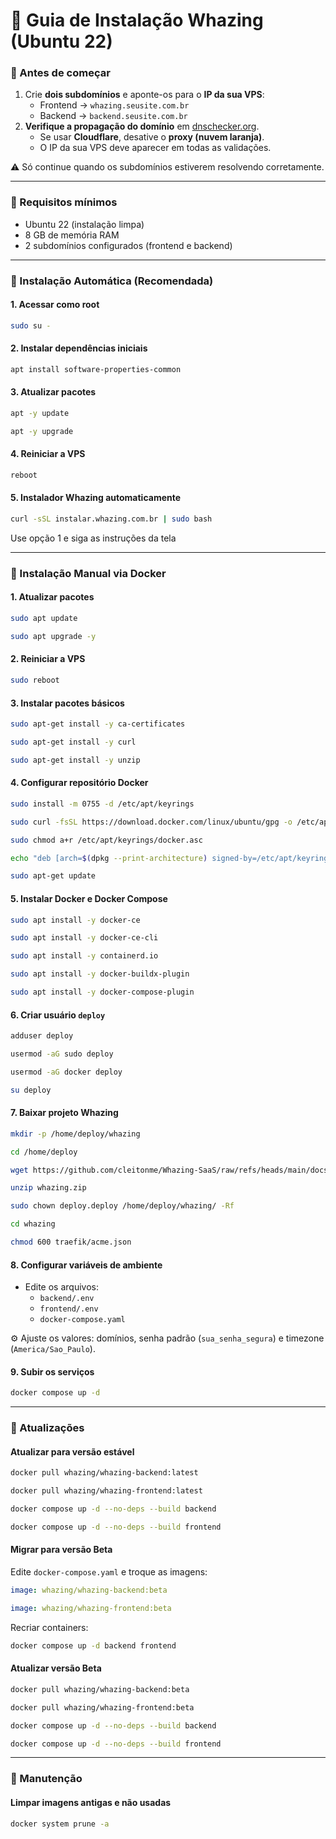 # 🚀 Guia de Instalação Whazing (Ubuntu 22)

### 🔹 Antes de começar

1. Crie **dois subdomínios** e aponte-os para o **IP da sua VPS**:
   * Frontend → `whazing.seusite.com.br`
   * Backend → `backend.seusite.com.br`
2. **Verifique a propagação do domínio** em [dnschecker.org](https://dnschecker.org).
   * Se usar **Cloudflare**, desative o **proxy (nuvem laranja)**.
   * O IP da sua VPS deve aparecer em todas as validações.

⚠️ Só continue quando os subdomínios estiverem resolvendo corretamente.

***

### 🔹 Requisitos mínimos

* Ubuntu 22 (instalação limpa)
* 8 GB de memória RAM
* 2 subdomínios configurados (frontend e backend)

***

### 🔹 Instalação Automática (Recomendada)

#### 1. Acessar como root

```bash
sudo su -
```

#### 2. Instalar dependências iniciais

```bash
apt install software-properties-common
```

#### 3. Atualizar pacotes

```bash
apt -y update
```

```bash
apt -y upgrade
```

#### 4. Reiniciar a VPS

```bash
reboot
```

#### 5. Instalador Whazing automaticamente

```bash
curl -sSL instalar.whazing.com.br | sudo bash
```

Use opção 1 e siga as instruções da tela

***

### 🔹 Instalação Manual via Docker

#### 1. Atualizar pacotes

```bash
sudo apt update
```

```bash
sudo apt upgrade -y
```

#### 2. Reiniciar a VPS

```bash
sudo reboot
```

#### 3. Instalar pacotes básicos

```bash
sudo apt-get install -y ca-certificates
```

```bash
sudo apt-get install -y curl
```

```bash
sudo apt-get install -y unzip
```

#### 4. Configurar repositório Docker

```bash
sudo install -m 0755 -d /etc/apt/keyrings
```

```bash
sudo curl -fsSL https://download.docker.com/linux/ubuntu/gpg -o /etc/apt/keyrings/docker.asc
```

```bash
sudo chmod a+r /etc/apt/keyrings/docker.asc
```

```bash
echo "deb [arch=$(dpkg --print-architecture) signed-by=/etc/apt/keyrings/docker.asc] https://download.docker.com/linux/ubuntu $(. /etc/os-release && echo "$VERSION_CODENAME") stable" | sudo tee /etc/apt/sources.list.d/docker.list > /dev/null
```

```bash
sudo apt-get update
```

#### 5. Instalar Docker e Docker Compose

```bash
sudo apt install -y docker-ce
```

```bash
sudo apt install -y docker-ce-cli
```

```bash
sudo apt install -y containerd.io
```

```bash
sudo apt install -y docker-buildx-plugin
```

```bash
sudo apt install -y docker-compose-plugin
```

#### 6. Criar usuário `deploy`

```bash
adduser deploy
```

```bash
usermod -aG sudo deploy
```

```bash
usermod -aG docker deploy
```

```bash
su deploy
```

#### 7. Baixar projeto Whazing

```bash
mkdir -p /home/deploy/whazing
```

```bash
cd /home/deploy
```

```bash
wget https://github.com/cleitonme/Whazing-SaaS/raw/refs/heads/main/docs/Instalacao_manual_docker/whazing.zip
```

```bash
unzip whazing.zip
```

```bash
sudo chown deploy.deploy /home/deploy/whazing/ -Rf
```

```bash
cd whazing
```

```bash
chmod 600 traefik/acme.json
```

#### 8. Configurar variáveis de ambiente

* Edite os arquivos:
  * `backend/.env`
  * `frontend/.env`
  * `docker-compose.yaml`

⚙️ Ajuste os valores: domínios, senha padrão (`sua_senha_segura`) e timezone (`America/Sao_Paulo`).

#### 9. Subir os serviços

```bash
docker compose up -d
```

***

### 🔄 Atualizações

#### Atualizar para versão estável

```bash
docker pull whazing/whazing-backend:latest
```

```bash
docker pull whazing/whazing-frontend:latest
```

```bash
docker compose up -d --no-deps --build backend
```

```bash
docker compose up -d --no-deps --build frontend
```

#### Migrar para versão Beta

Edite `docker-compose.yaml` e troque as imagens:

```yaml
image: whazing/whazing-backend:beta
```

```yaml
image: whazing/whazing-frontend:beta
```

Recriar containers:

```bash
docker compose up -d backend frontend
```

#### Atualizar versão Beta

```bash
docker pull whazing/whazing-backend:beta
```

```bash
docker pull whazing/whazing-frontend:beta
```

```bash
docker compose up -d --no-deps --build backend
```

```bash
docker compose up -d --no-deps --build frontend
```

***

### 🧹 Manutenção

#### Limpar imagens antigas e não usadas

```bash
docker system prune -a
```
